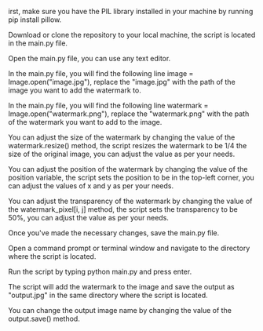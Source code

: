 irst, make sure you have the PIL library installed in your machine by running pip install pillow.

Download or clone the repository to your local machine, the script is located in the main.py file.

Open the main.py file, you can use any text editor.

In the main.py file, you will find the following line image = Image.open("image.jpg"), replace the "image.jpg" with the path of the image you want to add the watermark to.

In the main.py file, you will find the following line watermark = Image.open("watermark.png"), replace the "watermark.png" with the path of the watermark you want to add to the image.

You can adjust the size of the watermark by changing the value of the watermark.resize() method, the script resizes the watermark to be 1/4 the size of the original image, you can adjust the value as per your needs.

You can adjust the position of the watermark by changing the value of the position variable, the script sets the position to be in the top-left corner, you can adjust the values of x and y as per your needs.

You can adjust the transparency of the watermark by changing the value of the watermark_pixel[i, j] method, the script sets the transparency to be 50%, you can adjust the value as per your needs.

Once you've made the necessary changes, save the main.py file.

Open a command prompt or terminal window and navigate to the directory where the script is located.

Run the script by typing python main.py and press enter.

The script will add the watermark to the image and save the output as "output.jpg" in the same directory where the script is located.

You can change the output image name by changing the value of the output.save() method.
